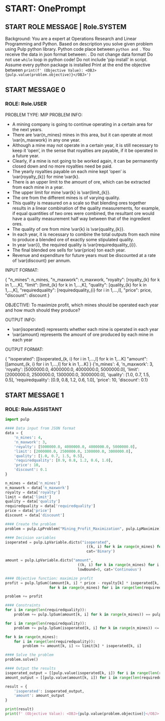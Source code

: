 # START: OnePrompt 
## START ROLE MESSAGE | Role.SYSTEM 
Background: You are a expert at Operations Research and Linear Programming and Python. Based on description you solve given problem using Pulp python library. Python code place between ```python and ```. You receive the data in json format between: <DATA></DATA>. Do not change data format! Do not use `while` loop in python code! Do not include 'pip install' in script. Assume every python package is installed Print at the end the objective between <OBJ></OBJ> `print(f' (Objective Value): <OBJ>{pulp.value(problem.objective)}</OBJ>')`  
## START MESSAGE 0 
### ROLE: Role.USER
<DESCRIPTION>
PROBLEM TYPE: MIP
PROBLEM INFO:

- A mining company is going to continue operating in a certain area for the next years. 
- There are \var{n_mines} mines in this area, but it can operate at most \var{n_maxwork} in any one year. 
- Although a mine may not operate in a certain year, it is still necessary to keep it ‘open’, in the sense that royalties are payable, if it be operated in a future year. 
- Clearly, if a mine is not going to be worked again, it can be permanently closed down and no more royalties need be paid. 
- The yearly royalties payable on each mine kept ‘open’ is \var{royalty_{k}} for mine \var{k}.
- There is an upper limit to the amount of ore, which can be extracted from each mine in a year. 
- The upper limit for mine \var{k} is \var{limit_{k}}.
- The ore from the different mines is of varying quality.
- This quality is measured on a scale so that blending ores together results in a linear combination of the quality measurements, for example, if equal quantities of two ores were combined, the resultant ore would have a quality measurement half way between
that of the ingredient ores. 
- The quality of ore from mine \var{k} is \var{quality_{k}}.
- In each year, it is necessary to combine the total outputs from each mine to produce a blended ore of exactly some stipulated quality.
- In year \var{i}, the required quality is \var{requiredquality_{i}}.
- The final blended ore sells for \var{price} ton each year. 
- Revenue and expenditure for future years must be discounted at a rate of \var{discount} per annum.

INPUT FORMAT:

{
    "n_mines": n_mines,
    "n_maxwork": n_maxwork,
    "royalty": [royalty_{k} for k in 1,...,K],
    "limit": [limit_{k} for k in 1,...,K],
    "quality": [quality_{k} for k in 1,...,K],
    "requiredquality": [requiredquality_{i} for i in 1,...,I],
    "price": price,
    "discount": discount
}


OBJECTIVE: To maximize profit, which mines should be operated each year and how much should they produce?

OUTPUT INFO:

- \var{isoperated} represents whether each mine is operated in each year
- \var{amount} represents the amount of ore produced by each mine in each year

OUTPUT FORMAT:

{
    "isoperated": [[isoperated_{k, i} for i in 1,...,I] for k in 1,...K]
    "amount": [[amount_{k, i} for i in 1,...,I] for k in 1,...K]
}
</DESCRIPTION>
<DATA>
{'n_mines': 4, 'n_maxwork': 3, 'royalty': [5000000.0, 4000000.0, 4000000.0, 5000000.0], 'limit': [2000000.0, 2500000.0, 1300000.0, 3000000.0], 'quality': [1.0, 0.7, 1.5, 0.5], 'requiredquality': [0.9, 0.8, 1.2, 0.6, 1.0], 'price': 10, 'discount': 0.1}</DATA>


## START MESSAGE 1 
### ROLE: Role.ASSISTANT
```python
import pulp

#### Data input from JSON format
data = {
    'n_mines': 4,
    'n_maxwork': 3,
    'royalty': [5000000.0, 4000000.0, 4000000.0, 5000000.0],
    'limit': [2000000.0, 2500000.0, 1300000.0, 3000000.0],
    'quality': [1.0, 0.7, 1.5, 0.5],
    'requiredquality': [0.9, 0.8, 1.2, 0.6, 1.0],
    'price': 10,
    'discount': 0.1
}

n_mines = data['n_mines']
n_maxwork = data['n_maxwork']
royalty = data['royalty']
limit = data['limit']
quality = data['quality']
requiredquality = data['requiredquality']
price = data['price']
discount = data['discount']

#### Create the problem
problem = pulp.LpProblem("Mining_Profit_Maximization", pulp.LpMaximize)

#### Decision variables
isoperated = pulp.LpVariable.dicts("isoperated", 
                                     ((k, i) for k in range(n_mines) for i in range(len(requiredquality))),
                                     cat='Binary')

amount = pulp.LpVariable.dicts("amount", 
                                 ((k, i) for k in range(n_mines) for i in range(len(requiredquality))),
                                 lowBound=0, cat='Continuous')

#### Objective function: maximize profit
profit = pulp.lpSum((amount[k, i] * price - royalty[k] * isoperated[k, i]) * ((1 + discount) ** -i) 
                    for k in range(n_mines) for i in range(len(requiredquality)))

problem += profit

#### Constraints
for i in range(len(requiredquality)):
    problem += pulp.lpSum(amount[k, i] for k in range(n_mines)) == pulp.lpSum(quality[k] * amount[k, i] for k in range(n_mines)) * requiredquality[i]

for i in range(len(requiredquality)):
    problem += pulp.lpSum(isoperated[k, i] for k in range(n_mines)) <= n_maxwork

for k in range(n_mines):
    for i in range(len(requiredquality)):
        problem += amount[k, i] <= limit[k] * isoperated[k, i]

#### Solve the problem
problem.solve()

#### Output the results
isoperated_output = [[pulp.value(isoperated[k, i]) for i in range(len(requiredquality))] for k in range(n_mines)]
amount_output = [[pulp.value(amount[k, i]) for i in range(len(requiredquality))] for k in range(n_mines)]

result = {
    'isoperated': isoperated_output,
    'amount': amount_output
}

print(result)
print(f' (Objective Value): <OBJ>{pulp.value(problem.objective)}</OBJ>')
```

